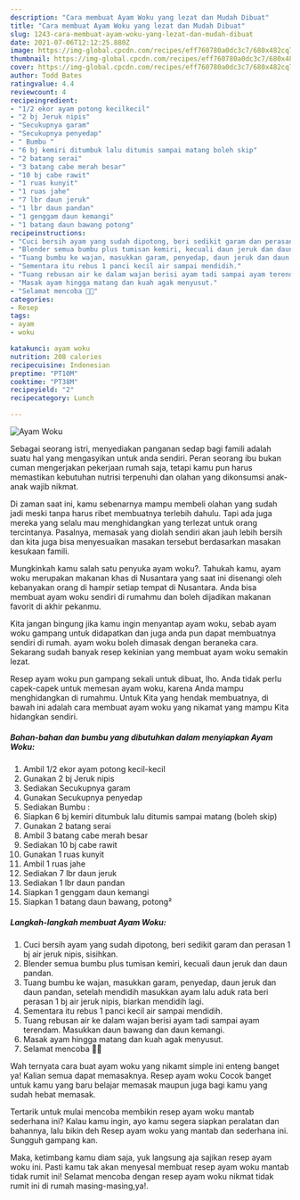 ```yaml
---
description: "Cara membuat Ayam Woku yang lezat dan Mudah Dibuat"
title: "Cara membuat Ayam Woku yang lezat dan Mudah Dibuat"
slug: 1243-cara-membuat-ayam-woku-yang-lezat-dan-mudah-dibuat
date: 2021-07-06T12:12:25.880Z
image: https://img-global.cpcdn.com/recipes/eff760780a0dc3c7/680x482cq70/ayam-woku-foto-resep-utama.jpg
thumbnail: https://img-global.cpcdn.com/recipes/eff760780a0dc3c7/680x482cq70/ayam-woku-foto-resep-utama.jpg
cover: https://img-global.cpcdn.com/recipes/eff760780a0dc3c7/680x482cq70/ayam-woku-foto-resep-utama.jpg
author: Todd Bates
ratingvalue: 4.4
reviewcount: 4
recipeingredient:
- "1/2 ekor ayam potong kecilkecil"
- "2 bj Jeruk nipis"
- "Secukupnya garam"
- "Secukupnya penyedap"
- " Bumbu "
- "6 bj kemiri ditumbuk lalu ditumis sampai matang boleh skip"
- "2 batang serai"
- "3 batang cabe merah besar"
- "10 bj cabe rawit"
- "1 ruas kunyit"
- "1 ruas jahe"
- "7 lbr daun jeruk"
- "1 lbr daun pandan"
- "1 genggam daun kemangi"
- "1 batang daun bawang potong"
recipeinstructions:
- "Cuci bersih ayam yang sudah dipotong, beri sedikit garam dan perasan 1 bj air jeruk nipis, sisihkan."
- "Blender semua bumbu plus tumisan kemiri, kecuali daun jeruk dan daun pandan."
- "Tuang bumbu ke wajan, masukkan garam, penyedap, daun jeruk dan daun pandan, setelah mendidih masukkan ayam lalu aduk rata beri perasan 1 bj air jeruk nipis, biarkan mendidih lagi."
- "Sementara itu rebus 1 panci kecil air sampai mendidih."
- "Tuang rebusan air ke dalam wajan berisi ayam tadi sampai ayam terendam. Masukkan daun bawang dan daun kemangi."
- "Masak ayam hingga matang dan kuah agak menyusut."
- "Selamat mencoba 💪😍"
categories:
- Resep
tags:
- ayam
- woku

katakunci: ayam woku 
nutrition: 208 calories
recipecuisine: Indonesian
preptime: "PT10M"
cooktime: "PT38M"
recipeyield: "2"
recipecategory: Lunch

---
```



![Ayam Woku](https://img-global.cpcdn.com/recipes/eff760780a0dc3c7/680x482cq70/ayam-woku-foto-resep-utama.jpg)

Sebagai seorang istri, menyediakan panganan sedap bagi famili adalah suatu hal yang mengasyikan untuk anda sendiri. Peran seorang ibu bukan cuman mengerjakan pekerjaan rumah saja, tetapi kamu pun harus memastikan kebutuhan nutrisi terpenuhi dan olahan yang dikonsumsi anak-anak wajib nikmat.

Di zaman  saat ini, kamu sebenarnya mampu membeli olahan yang sudah jadi meski tanpa harus ribet membuatnya terlebih dahulu. Tapi ada juga mereka yang selalu mau menghidangkan yang terlezat untuk orang tercintanya. Pasalnya, memasak yang diolah sendiri akan jauh lebih bersih dan kita juga bisa menyesuaikan masakan tersebut berdasarkan masakan kesukaan famili. 



Mungkinkah kamu salah satu penyuka ayam woku?. Tahukah kamu, ayam woku merupakan makanan khas di Nusantara yang saat ini disenangi oleh kebanyakan orang di hampir setiap tempat di Nusantara. Anda bisa membuat ayam woku sendiri di rumahmu dan boleh dijadikan makanan favorit di akhir pekanmu.

Kita jangan bingung jika kamu ingin menyantap ayam woku, sebab ayam woku gampang untuk didapatkan dan juga anda pun dapat membuatnya sendiri di rumah. ayam woku boleh dimasak dengan beraneka cara. Sekarang sudah banyak resep kekinian yang membuat ayam woku semakin lezat.

Resep ayam woku pun gampang sekali untuk dibuat, lho. Anda tidak perlu capek-capek untuk memesan ayam woku, karena Anda mampu menghidangkan di rumahmu. Untuk Kita yang hendak membuatnya, di bawah ini adalah cara membuat ayam woku yang nikamat yang mampu Kita hidangkan sendiri.

<!--inarticleads1-->

##### Bahan-bahan dan bumbu yang dibutuhkan dalam menyiapkan Ayam Woku:

1. Ambil 1/2 ekor ayam potong kecil-kecil
1. Gunakan 2 bj Jeruk nipis
1. Sediakan Secukupnya garam
1. Gunakan Secukupnya penyedap
1. Sediakan  Bumbu :
1. Siapkan 6 bj kemiri ditumbuk lalu ditumis sampai matang (boleh skip)
1. Gunakan 2 batang serai
1. Ambil 3 batang cabe merah besar
1. Sediakan 10 bj cabe rawit
1. Gunakan 1 ruas kunyit
1. Ambil 1 ruas jahe
1. Sediakan 7 lbr daun jeruk
1. Sediakan 1 lbr daun pandan
1. Siapkan 1 genggam daun kemangi
1. Siapkan 1 batang daun bawang, potong²




<!--inarticleads2-->

##### Langkah-langkah membuat Ayam Woku:

1. Cuci bersih ayam yang sudah dipotong, beri sedikit garam dan perasan 1 bj air jeruk nipis, sisihkan.
1. Blender semua bumbu plus tumisan kemiri, kecuali daun jeruk dan daun pandan.
1. Tuang bumbu ke wajan, masukkan garam, penyedap, daun jeruk dan daun pandan, setelah mendidih masukkan ayam lalu aduk rata beri perasan 1 bj air jeruk nipis, biarkan mendidih lagi.
1. Sementara itu rebus 1 panci kecil air sampai mendidih.
1. Tuang rebusan air ke dalam wajan berisi ayam tadi sampai ayam terendam. Masukkan daun bawang dan daun kemangi.
1. Masak ayam hingga matang dan kuah agak menyusut.
1. Selamat mencoba 💪😍




Wah ternyata cara buat ayam woku yang nikamt simple ini enteng banget ya! Kalian semua dapat memasaknya. Resep ayam woku Cocok banget untuk kamu yang baru belajar memasak maupun juga bagi kamu yang sudah hebat memasak.

Tertarik untuk mulai mencoba membikin resep ayam woku mantab sederhana ini? Kalau kamu ingin, ayo kamu segera siapkan peralatan dan bahannya, lalu bikin deh Resep ayam woku yang mantab dan sederhana ini. Sungguh gampang kan. 

Maka, ketimbang kamu diam saja, yuk langsung aja sajikan resep ayam woku ini. Pasti kamu tak akan menyesal membuat resep ayam woku mantab tidak rumit ini! Selamat mencoba dengan resep ayam woku nikmat tidak rumit ini di rumah masing-masing,ya!.

